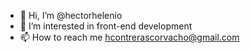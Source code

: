 - 👋 Hi, I’m @hectorhelenio
- 👀 I’m interested in front-end development 
- 📫 How to reach me hcontrerascorvacho@gmail.com

<!---
hectorhelenio/hectorhelenio is a ✨ special ✨ repository because its `README.md` (this file) appears on your GitHub profile.
You can click the Preview link to take a look at your changes.
--->

